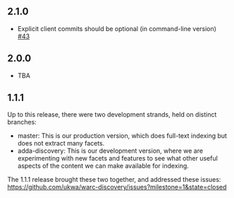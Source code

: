 2.1.0
-----

* Explicit client commits should be optional (in command-line version) [#43](https://github.com/ukwa/webarchive-discovery/pull/43)

2.0.0
-----

* TBA

1.1.1
-----
Up to this release, there were two development strands, held on distinct branches:

* master: This is our production version, which does full-text indexing but does not extract many facets.
* adda-discovery: This is our development version, where we are experimenting with new facets and features to see what other useful aspects of the content we can make available for indexing.

The 1.1.1 release brought these two together, and addressed these issues: https://github.com/ukwa/warc-discovery/issues?milestone=1&state=closed


